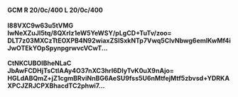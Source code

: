 #### GCM R 20/0c/400 L 20/0c/400
**l88VXC9w63u5tVMG**<br/>**IwNeXZuJI5tq/8QXrIz1eW5YeWSY/pLgCD+TuTv/zoo=**<br/>**DLT7z03MXCzTtEOXPB4N92wiaxZSlSxkNTp7Vwq5ClvNbwg6emlKwMf4iJwOTEkYOpSpynpgrwvcVCwT...**<br/><br/>
**CtNKCUBOIBheNLaC**<br/>**JbAwFCDHjTsCtIAAy4O37nXC3hrl6DIyTvK0uX9nAjo=**<br/>**HGLdABQmZ+jZ1cgmBRviNnBG6AeSU9fss5U6nMtfejMtf5zbvsd+YDRKAXPCJZRJCPXBhacdTC2phwi7...**